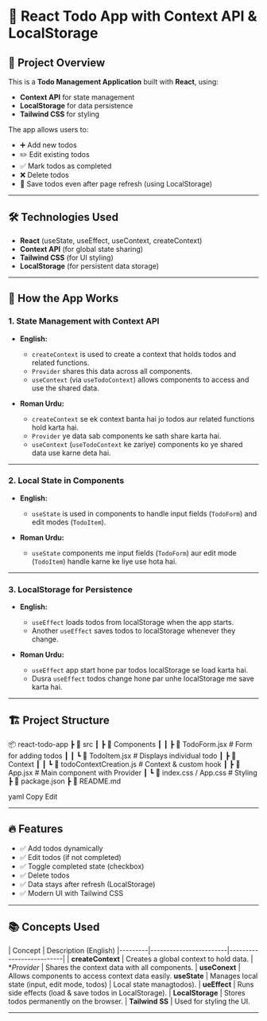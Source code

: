 # 📝 React Todo App with Context API & LocalStorage

## 📌 Project Overview
This is a **Todo Management Application** built with **React**, using:
- **Context API** for state management
- **LocalStorage** for data persistence
- **Tailwind CSS** for styling

The app allows users to:
- ➕ Add new todos
- ✏️ Edit existing todos
- ✅ Mark todos as completed
- ❌ Delete todos
- 💾 Save todos even after page refresh (using LocalStorage)

---

## 🛠️ **Technologies Used**
- **React** (useState, useEffect, useContext, createContext)
- **Context API** (for global state sharing)
- **Tailwind CSS** (for UI styling)
- **LocalStorage** (for persistent data storage)

---

## 🚀 **How the App Works**
### 1. **State Management with Context API**
- **English:**  
  - `createContext` is used to create a context that holds todos and related functions.  
  - `Provider` shares this data across all components.  
  - `useContext` (via `useTodoContext`) allows components to access and use the shared data.  

- **Roman Urdu:**  
  - `createContext` se ek context banta hai jo todos aur related functions hold karta hai.  
  - `Provider` ye data sab components ke sath share karta hai.  
  - `useContext` (`useTodoContext` ke zariye) components ko ye shared data use karne deta hai.  

---

### 2. **Local State in Components**
- **English:**  
  - `useState` is used in components to handle input fields (`TodoForm`) and edit modes (`TodoItem`).  

- **Roman Urdu:**  
  - `useState` components me input fields (`TodoForm`) aur edit mode (`TodoItem`) handle karne ke liye use hota hai.  

---

### 3. **LocalStorage for Persistence**
- **English:**  
  - `useEffect` loads todos from localStorage when the app starts.  
  - Another `useEffect` saves todos to localStorage whenever they change.  

- **Roman Urdu:**  
  - `useEffect` app start hone par todos localStorage se load karta hai.  
  - Dusra `useEffect` todos change hone par unhe localStorage me save karta hai.  

---

## 🏗️ **Project Structure**

📦 react-todo-app
┣ 📂 src
┃ ┣ 📂 Components
┃ ┃ ┣ 📜 TodoForm.jsx # Form for adding todos
┃ ┃ ┗ 📜 TodoItem.jsx # Displays individual todo
┃ ┣ 📂 Context
┃ ┃ ┗ 📜 todoContextCreation.js # Context & custom hook
┃ ┣ 📜 App.jsx # Main component with Provider
┃ ┗ 📜 index.css / App.css # Styling
┣ 📜 package.json
┣ 📜 README.md

yaml
Copy
Edit


---

## 🔥 **Features**
- ✅ Add todos dynamically
- ✅ Edit todos (if not completed)
- ✅ Toggle completed state (checkbox)
- ✅ Delete todos
- ✅ Data stays after refresh (LocalStorage)
- ✅ Modern UI with Tailwind CSS

---

## 📚 **Concepts Used**

| Concept | Description (English) 
|---------|------------------------|--------------------------|
| **createContext** | Creates a global context to hold data.
| **Provider* | Shares the context data with all components.
| **useConext** | Allows components to access context data easily.
 **useState** | Manages local state (input, edit mode, todos) | Local state managtodos).
| **ueEffect** | Runs side effects (load & save todos in LocalStorage).
| **LocalStorage** | Stores todos permanently on the browser.
| **Tailwind SS** | Used for styling the UI.

---
